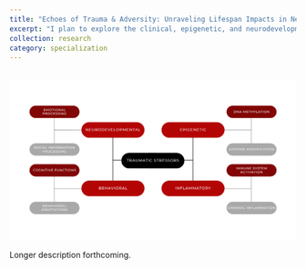 ```yaml
---
title: "Echoes of Trauma & Adversity: Unraveling Lifespan Impacts in Neurodevelopment and Epigenetics"
excerpt: "I plan to explore the clinical, epigenetic, and neurodevelopmental impacts of adverse and traumatic experiences, focusing on how dimensions of threat, deprivation, and unpredictability influence individuals from perinatal stages through young adulthood. My goal is to investigate the intricate relationships between traumatic/adverse experiences and long-term health outcomes, aiming to unravel the complex interplay of biological, psychological, and social factors that shape mental and physical health. As I prepare to enter a PhD program, my research will seek to illuminate these crucial intersections, contributing to a more comprehensive understanding of how early life stressors impact lifelong health and well-being. <br/><img src='/images/TS Model.svg'>"
collection: research
category: specialization
---
```


<br/><img src='/images/TS Model.svg'>

Longer description forthcoming.
